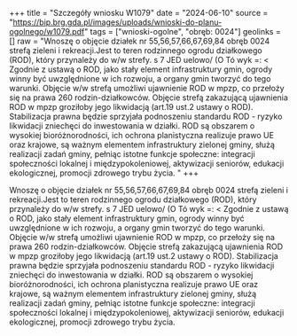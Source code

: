 +++
title = "Szczegóły wniosku W1079"
date = "2024-06-10"
source = "https://bip.brg.gda.pl/images/uploads/wnioski-do-planu-ogolnego/w1079.pdf"
tags = ["wnioski-ogolne", "obręb: 0024"]
geolinks = []
raw = "Wnoszę o objęcie działek nr 55,56,57,66,67,69,84 obręb 0024 strefą zieleni i rekreacji.Jest to teren rodzinnego ogrodu działkowego (ROD), który przynależy do w/w strefy. s  7 JED uelowo/ (O Tó  wyk =: < Zgodnie z ustawą o ROD, jako stały element infrastruktury gmin, ogrody winny być uwzględnione w ich rozwoju, a organy gmin tworzyć do tego warunki. Objęcie w/w strefą umożliwi ujawnienie ROD w mpzp, co przełoży się na prawa 260 rodzin-działkowców. Objęcie strefą zakazującą ujawnienia ROD w mpzp groziłoby jego likwidacją (art.19 ust.2 ustawy o ROD). Stabilizacja prawna będzie sprzyjała podnoszeniu standardu ROD - ryzyko likwidacji zniechęci do inwestowania w działki. ROD są obszarem o wysokiej bioróżnorodności, ich ochrona planistyczna realizuje prawo UE oraz krajowe, są ważnym elementem infrastruktury zielonej gminy, służą realizacji zadań gminy, pełniąc istotne funkcje społeczne: integracji społeczności lokalnej i międzypokoleniowej, aktywizacji seniorów, edukacji ekologicznej, promocji zdrowego trybu życia. "
+++

Wnoszę o objęcie działek nr 55,56,57,66,67,69,84 obręb 0024 strefą zieleni i
rekreacji.Jest to teren rodzinnego ogrodu działkowego (ROD), który przynależy do w/w strefy.
s  7 JED
uelowo/ (O Tó  wyk
=: <
Zgodnie z ustawą o ROD, jako stały element infrastruktury gmin, ogrody winny być
uwzględnione w ich rozwoju, a organy gmin tworzyć do tego warunki. Objęcie w/w strefą
umożliwi ujawnienie ROD w mpzp, co przełoży się na prawa 260 rodzin-działkowców. Objęcie
strefą zakazującą ujawnienia ROD w mpzp groziłoby jego likwidacją (art.19 ust.2 ustawy o ROD).
Stabilizacja prawna będzie sprzyjała podnoszeniu standardu ROD - ryzyko likwidacji zniechęci do
inwestowania w działki. ROD są obszarem o wysokiej bioróżnorodności, ich ochrona planistyczna
realizuje prawo UE oraz krajowe, są ważnym elementem infrastruktury zielonej gminy, służą
realizacji zadań gminy, pełniąc istotne funkcje społeczne: integracji społeczności lokalnej i
międzypokoleniowej, aktywizacji seniorów, edukacji ekologicznej, promocji zdrowego trybu
życia.



